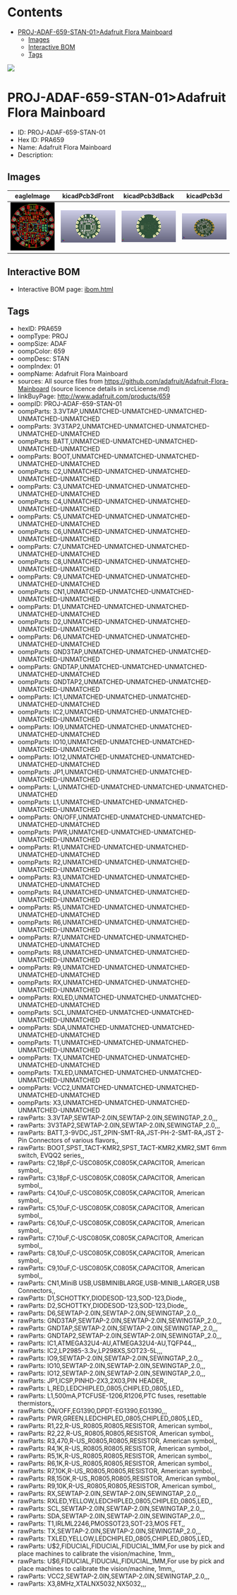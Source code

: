 



Contents
========

* [PROJ-ADAF-659-STAN-01>Adafruit Flora Mainboard](#proj-adaf-659-stan-01adafruit-flora-mainboard)
	* [Images](#images)
	* [Interactive BOM](#interactive-bom)
	* [Tags](#tags)
  
![][im]
# PROJ-ADAF-659-STAN-01>Adafruit Flora Mainboard

- ID: PROJ-ADAF-659-STAN-01
- Hex ID: PRA659
- Name: Adafruit Flora Mainboard
- Description: 

## Images
  
  

|eagleImage|kicadPcb3dFront|kicadPcb3dBack|kicadPcb3d|
| :---: | :---: | :---: | :---: |
|[![eagleImage](eagleImage_140.png)](eagleImage_.png)|[![kicadPcb3dFront](kicadPcb3dFront_140.png)](kicadPcb3dFront_.png)|[![kicadPcb3dBack](kicadPcb3dBack_140.png)](kicadPcb3dBack_.png)|[![kicadPcb3d](kicadPcb3d_140.png)](kicadPcb3d_.png)|

## Interactive BOM

- Interactive BOM page: [ibom.html](kicad/bom/ibom.html)

## Tags

- hexID: PRA659
- oompType: PROJ
- oompSize: ADAF
- oompColor: 659
- oompDesc: STAN
- oompIndex: 01
- oompName: Adafruit Flora Mainboard
- sources: All source files from https://github.com/adafruit/Adafruit-Flora-Mainboard (source licence details in srcLicense.md)
- linkBuyPage: http://www.adafruit.com/products/659
- oompID: PROJ-ADAF-659-STAN-01
- oompParts: 3.3VTAP,UNMATCHED-UNMATCHED-UNMATCHED-UNMATCHED-UNMATCHED
- oompParts: 3V3TAP2,UNMATCHED-UNMATCHED-UNMATCHED-UNMATCHED-UNMATCHED
- oompParts: BATT,UNMATCHED-UNMATCHED-UNMATCHED-UNMATCHED-UNMATCHED
- oompParts: BOOT,UNMATCHED-UNMATCHED-UNMATCHED-UNMATCHED-UNMATCHED
- oompParts: C2,UNMATCHED-UNMATCHED-UNMATCHED-UNMATCHED-UNMATCHED
- oompParts: C3,UNMATCHED-UNMATCHED-UNMATCHED-UNMATCHED-UNMATCHED
- oompParts: C4,UNMATCHED-UNMATCHED-UNMATCHED-UNMATCHED-UNMATCHED
- oompParts: C5,UNMATCHED-UNMATCHED-UNMATCHED-UNMATCHED-UNMATCHED
- oompParts: C6,UNMATCHED-UNMATCHED-UNMATCHED-UNMATCHED-UNMATCHED
- oompParts: C7,UNMATCHED-UNMATCHED-UNMATCHED-UNMATCHED-UNMATCHED
- oompParts: C8,UNMATCHED-UNMATCHED-UNMATCHED-UNMATCHED-UNMATCHED
- oompParts: C9,UNMATCHED-UNMATCHED-UNMATCHED-UNMATCHED-UNMATCHED
- oompParts: CN1,UNMATCHED-UNMATCHED-UNMATCHED-UNMATCHED-UNMATCHED
- oompParts: D1,UNMATCHED-UNMATCHED-UNMATCHED-UNMATCHED-UNMATCHED
- oompParts: D2,UNMATCHED-UNMATCHED-UNMATCHED-UNMATCHED-UNMATCHED
- oompParts: D6,UNMATCHED-UNMATCHED-UNMATCHED-UNMATCHED-UNMATCHED
- oompParts: GND3TAP,UNMATCHED-UNMATCHED-UNMATCHED-UNMATCHED-UNMATCHED
- oompParts: GNDTAP,UNMATCHED-UNMATCHED-UNMATCHED-UNMATCHED-UNMATCHED
- oompParts: GNDTAP2,UNMATCHED-UNMATCHED-UNMATCHED-UNMATCHED-UNMATCHED
- oompParts: IC1,UNMATCHED-UNMATCHED-UNMATCHED-UNMATCHED-UNMATCHED
- oompParts: IC2,UNMATCHED-UNMATCHED-UNMATCHED-UNMATCHED-UNMATCHED
- oompParts: IO9,UNMATCHED-UNMATCHED-UNMATCHED-UNMATCHED-UNMATCHED
- oompParts: IO10,UNMATCHED-UNMATCHED-UNMATCHED-UNMATCHED-UNMATCHED
- oompParts: IO12,UNMATCHED-UNMATCHED-UNMATCHED-UNMATCHED-UNMATCHED
- oompParts: JP1,UNMATCHED-UNMATCHED-UNMATCHED-UNMATCHED-UNMATCHED
- oompParts: L,UNMATCHED-UNMATCHED-UNMATCHED-UNMATCHED-UNMATCHED
- oompParts: L1,UNMATCHED-UNMATCHED-UNMATCHED-UNMATCHED-UNMATCHED
- oompParts: ON/OFF,UNMATCHED-UNMATCHED-UNMATCHED-UNMATCHED-UNMATCHED
- oompParts: PWR,UNMATCHED-UNMATCHED-UNMATCHED-UNMATCHED-UNMATCHED
- oompParts: R1,UNMATCHED-UNMATCHED-UNMATCHED-UNMATCHED-UNMATCHED
- oompParts: R2,UNMATCHED-UNMATCHED-UNMATCHED-UNMATCHED-UNMATCHED
- oompParts: R3,UNMATCHED-UNMATCHED-UNMATCHED-UNMATCHED-UNMATCHED
- oompParts: R4,UNMATCHED-UNMATCHED-UNMATCHED-UNMATCHED-UNMATCHED
- oompParts: R5,UNMATCHED-UNMATCHED-UNMATCHED-UNMATCHED-UNMATCHED
- oompParts: R6,UNMATCHED-UNMATCHED-UNMATCHED-UNMATCHED-UNMATCHED
- oompParts: R7,UNMATCHED-UNMATCHED-UNMATCHED-UNMATCHED-UNMATCHED
- oompParts: R8,UNMATCHED-UNMATCHED-UNMATCHED-UNMATCHED-UNMATCHED
- oompParts: R9,UNMATCHED-UNMATCHED-UNMATCHED-UNMATCHED-UNMATCHED
- oompParts: RX,UNMATCHED-UNMATCHED-UNMATCHED-UNMATCHED-UNMATCHED
- oompParts: RXLED,UNMATCHED-UNMATCHED-UNMATCHED-UNMATCHED-UNMATCHED
- oompParts: SCL,UNMATCHED-UNMATCHED-UNMATCHED-UNMATCHED-UNMATCHED
- oompParts: SDA,UNMATCHED-UNMATCHED-UNMATCHED-UNMATCHED-UNMATCHED
- oompParts: T1,UNMATCHED-UNMATCHED-UNMATCHED-UNMATCHED-UNMATCHED
- oompParts: TX,UNMATCHED-UNMATCHED-UNMATCHED-UNMATCHED-UNMATCHED
- oompParts: TXLED,UNMATCHED-UNMATCHED-UNMATCHED-UNMATCHED-UNMATCHED
- oompParts: VCC2,UNMATCHED-UNMATCHED-UNMATCHED-UNMATCHED-UNMATCHED
- oompParts: X3,UNMATCHED-UNMATCHED-UNMATCHED-UNMATCHED-UNMATCHED
- rawParts: 3.3VTAP,SEWTAP-2.0IN,SEWTAP-2.0IN,SEWINGTAP_2.0,,,
- rawParts: 3V3TAP2,SEWTAP-2.0IN,SEWTAP-2.0IN,SEWINGTAP_2.0,,,
- rawParts: BATT,3-9VDC,JST_2PIN-SMT-RA,JST-PH-2-SMT-RA,JST 2-Pin Connectors of various flavors,,
- rawParts: BOOT,SPST_TACT-KMR2,SPST_TACT-KMR2,KMR2,SMT 6mm switch, EVQQ2 series,,
- rawParts: C2,18pF,C-USC0805K,C0805K,CAPACITOR, American symbol,,
- rawParts: C3,18pF,C-USC0805K,C0805K,CAPACITOR, American symbol,,
- rawParts: C4,10uF,C-USC0805K,C0805K,CAPACITOR, American symbol,,
- rawParts: C5,10uF,C-USC0805K,C0805K,CAPACITOR, American symbol,,
- rawParts: C6,10uF,C-USC0805K,C0805K,CAPACITOR, American symbol,,
- rawParts: C7,10uF,C-USC0805K,C0805K,CAPACITOR, American symbol,,
- rawParts: C8,10uF,C-USC0805K,C0805K,CAPACITOR, American symbol,,
- rawParts: C9,10uF,C-USC0805K,C0805K,CAPACITOR, American symbol,,
- rawParts: CN1,MiniB USB,USBMINIBLARGE,USB-MINIB_LARGER,USB Connectors,,
- rawParts: D1,SCHOTTKY,DIODESOD-123,SOD-123,Diode,,
- rawParts: D2,SCHOTTKY,DIODESOD-123,SOD-123,Diode,,
- rawParts: D6,SEWTAP-2.0IN,SEWTAP-2.0IN,SEWINGTAP_2.0,,,
- rawParts: GND3TAP,SEWTAP-2.0IN,SEWTAP-2.0IN,SEWINGTAP_2.0,,,
- rawParts: GNDTAP,SEWTAP-2.0IN,SEWTAP-2.0IN,SEWINGTAP_2.0,,,
- rawParts: GNDTAP2,SEWTAP-2.0IN,SEWTAP-2.0IN,SEWINGTAP_2.0,,,
- rawParts: IC1,ATMEGA32U4-AU,ATMEGA32U4-AU,TQFP44,,,
- rawParts: IC2,LP2985-3.3v,LP298XS,SOT23-5L,,,
- rawParts: IO9,SEWTAP-2.0IN,SEWTAP-2.0IN,SEWINGTAP_2.0,,,
- rawParts: IO10,SEWTAP-2.0IN,SEWTAP-2.0IN,SEWINGTAP_2.0,,,
- rawParts: IO12,SEWTAP-2.0IN,SEWTAP-2.0IN,SEWINGTAP_2.0,,,
- rawParts: JP1,ICSP,PINHD-2X3,2X03,PIN HEADER,,
- rawParts: L,RED,LEDCHIPLED_0805,CHIPLED_0805,LED,,
- rawParts: L1,500mA,PTCFUSE-1206,R1206,PTC fuses, resettable thermistors,,
- rawParts: ON/OFF,EG1390,DPDT-EG1390,EG1390,,,
- rawParts: PWR,GREEN,LEDCHIPLED_0805,CHIPLED_0805,LED,,
- rawParts: R1,22,R-US_R0805,R0805,RESISTOR, American symbol,,
- rawParts: R2,22,R-US_R0805,R0805,RESISTOR, American symbol,,
- rawParts: R3,470,R-US_R0805,R0805,RESISTOR, American symbol,,
- rawParts: R4,1K,R-US_R0805,R0805,RESISTOR, American symbol,,
- rawParts: R5,1K,R-US_R0805,R0805,RESISTOR, American symbol,,
- rawParts: R6,1K,R-US_R0805,R0805,RESISTOR, American symbol,,
- rawParts: R7,10K,R-US_R0805,R0805,RESISTOR, American symbol,,
- rawParts: R8,150K,R-US_R0805,R0805,RESISTOR, American symbol,,
- rawParts: R9,10K,R-US_R0805,R0805,RESISTOR, American symbol,,
- rawParts: RX,SEWTAP-2.0IN,SEWTAP-2.0IN,SEWINGTAP_2.0,,,
- rawParts: RXLED,YELLOW,LEDCHIPLED_0805,CHIPLED_0805,LED,,
- rawParts: SCL,SEWTAP-2.0IN,SEWTAP-2.0IN,SEWINGTAP_2.0,,,
- rawParts: SDA,SEWTAP-2.0IN,SEWTAP-2.0IN,SEWINGTAP_2.0,,,
- rawParts: T1,IRLML2246,PMOSSOT23,SOT-23,MOS FET,,
- rawParts: TX,SEWTAP-2.0IN,SEWTAP-2.0IN,SEWINGTAP_2.0,,,
- rawParts: TXLED,YELLOW,LEDCHIPLED_0805,CHIPLED_0805,LED,,
- rawParts: U$2,FIDUCIAL,FIDUCIAL,FIDUCIAL_1MM,For use by pick and place machines to calibrate the vision/machine, 1mm,,
- rawParts: U$6,FIDUCIAL,FIDUCIAL,FIDUCIAL_1MM,For use by pick and place machines to calibrate the vision/machine, 1mm,,
- rawParts: VCC2,SEWTAP-2.0IN,SEWTAP-2.0IN,SEWINGTAP_2.0,,,
- rawParts: X3,8MHz,XTALNX5032,NX5032,,,



[im]: kicadPcb3d_450.png
